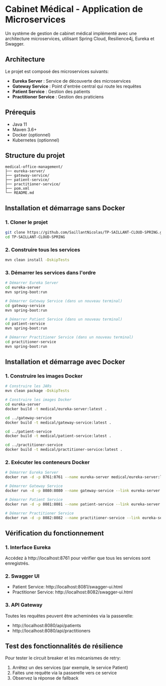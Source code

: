# Cabinet Médical - Application de Microservices

Un système de gestion de cabinet médical implémenté avec une architecture microservices, utilisant Spring Cloud, Resilience4j, Eureka et Swagger.

## Architecture

Le projet est composé des microservices suivants:
- **Eureka Server** : Service de découverte des microservices
- **Gateway Service** : Point d'entrée central qui route les requêtes
- **Patient Service** : Gestion des patients
- **Practitioner Service** : Gestion des praticiens

## Prérequis

- Java 11
- Maven 3.6+
- Docker (optionnel)
- Kubernetes (optionnel)

## Structure du projet

```
medical-office-management/
├── eureka-server/
├── gateway-service/
├── patient-service/
├── practitioner-service/
├── pom.xml
└── README.md
```

## Installation et démarrage sans Docker

### 1. Cloner le projet

```bash
git clone https://github.com/SaillantNicolas/TP-SAILLANT-CLOUD-SPRING.git
cd TP-SAILLANT-CLOUD-SPRING
```

### 2. Construire tous les services

```bash
mvn clean install -DskipTests
```

### 3. Démarrer les services dans l'ordre

```bash
# Démarrer Eureka Server
cd eureka-server
mvn spring-boot:run

# Démarrer Gateway Service (dans un nouveau terminal)
cd gateway-service
mvn spring-boot:run

# Démarrer Patient Service (dans un nouveau terminal)
cd patient-service
mvn spring-boot:run

# Démarrer Practitioner Service (dans un nouveau terminal)
cd practitioner-service
mvn spring-boot:run
```

## Installation et démarrage avec Docker

### 1. Construire les images Docker

```bash
# Construire les JARs
mvn clean package -DskipTests

# Construire les images Docker
cd eureka-server
docker build -t medical/eureka-server:latest .

cd ../gateway-service
docker build -t medical/gateway-service:latest .

cd ../patient-service
docker build -t medical/patient-service:latest .

cd ../practitioner-service
docker build -t medical/practitioner-service:latest .
```

### 2. Exécuter les conteneurs Docker

```bash
# Démarrer Eureka Server
docker run -d -p 8761:8761 --name eureka-server medical/eureka-server:latest

# Démarrer Gateway Service
docker run -d -p 8080:8080 --name gateway-service --link eureka-server:eureka-server -e "EUREKA_CLIENT_SERVICEURL_DEFAULTZONE=http://eureka-server:8761/eureka/" medical/gateway-service:latest

# Démarrer Patient Service
docker run -d -p 8081:8081 --name patient-service --link eureka-server:eureka-server -e "EUREKA_CLIENT_SERVICEURL_DEFAULTZONE=http://eureka-server:8761/eureka/" medical/patient-service:latest

# Démarrer Practitioner Service
docker run -d -p 8082:8082 --name practitioner-service --link eureka-server:eureka-server -e "EUREKA_CLIENT_SERVICEURL_DEFAULTZONE=http://eureka-server:8761/eureka/" medical/practitioner-service:latest
```

## Vérification du fonctionnement

### 1. Interface Eureka
Accédez à http://localhost:8761 pour vérifier que tous les services sont enregistrés.

### 2. Swagger UI
- Patient Service: http://localhost:8081/swagger-ui.html
- Practitioner Service: http://localhost:8082/swagger-ui.html

### 3. API Gateway
Toutes les requêtes peuvent être acheminées via la passerelle:
- http://localhost:8080/api/patients
- http://localhost:8080/api/practitioners

## Test des fonctionnalités de résilience

Pour tester le circuit breaker et les mécanismes de retry:
1. Arrêtez un des services (par exemple, le service Patient)
2. Faites une requête via la passerelle vers ce service
3. Observez la réponse de fallback
